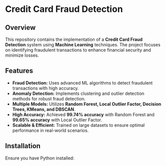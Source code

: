 # Credit Card Fraud Detection

## Overview

This repository contains the implementation of a **Credit Card Fraud Detection** system using **Machine Learning** techniques. The project focuses on identifying fraudulent transactions to enhance financial security and minimize losses.

## Features

- **Fraud Detection:** Uses advanced ML algorithms to detect fraudulent transactions with high accuracy.
- **Anomaly Detection:** Implements clustering and outlier detection methods for robust fraud detection.
- **Multiple Models:** Utilizes **Random Forest, Local Outlier Factor, Decision Trees, KMeans, and DBSCAN**.
- **High Accuracy:** Achieved **99.74% accuracy** with Random Forest and **99.65% accuracy** with Local Outlier Factor.
- **Scalable & Efficient:** Trained on large datasets to ensure optimal performance in real-world scenarios.

## Installation

Ensure you have Python installed:

